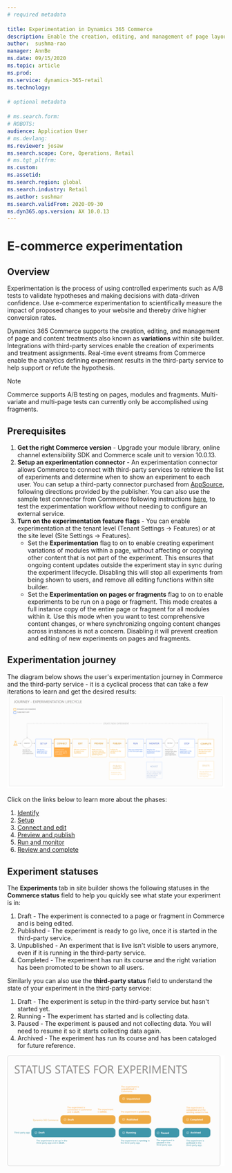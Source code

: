 ```yaml
---
# required metadata

title: Experimentation in Dynamics 365 Commerce
description: Enable the creation, editing, and management of page layout and content treatments in site builder. End-to-end experimentation support will be enabled for e-commerce pages, as well as entities within a page.
author:  sushma-rao 
manager: AnnBe
ms.date: 09/15/2020
ms.topic: article
ms.prod: 
ms.service: dynamics-365-retail
ms.technology: 

# optional metadata

# ms.search.form: 
# ROBOTS: 
audience: Application User
# ms.devlang: 
ms.reviewer: josaw
ms.search.scope: Core, Operations, Retail
# ms.tgt_pltfrm: 
ms.custom: 
ms.assetid: 
ms.search.region: global
ms.search.industry: Retail
ms.author: sushmar
ms.search.validFrom: 2020-09-30
ms.dyn365.ops.version: AX 10.0.13
---
```


# E-commerce experimentation

## Overview
Experimentation is the process of using controlled experiments such as A/B tests to validate hypotheses and making decisions with data-driven confidence. Use e-commerce experimentation to scientifically measure the impact of proposed changes to your website and thereby drive higher conversion rates.

Dynamics 365 Commerce supports the creation, editing, and management of page and content treatments also known as **variations** within site builder. Integrations with third-party services enable the creation of experiments and treatment assignments. Real-time event streams from Commerce enable the analytics defining experiment results in the third-party service to help support or refute the hypothesis.

> [!NOTE]
> Commerce supports A/B testing on pages, modules and fragments. Multi-variate and multi-page tests can currently only be accomplished using fragments.

## Prerequisites
1. **Get the right Commerce version** - Upgrade your module library, online channel extensibility SDK and Commerce scale unit to version 10.0.13.
1. **Setup an experimentation connector** - An experimentation connector allows Commerce to connect with third-party services to retrieve the list of experiments and determine when to show an experiment to each user. You can setup a third-party connector purchased from [AppSource](https://appsource.microsoft.com), following directions provided by the publisher. You can also use the sample test connector from Commerce following instructions [here](https://docs.microsoft.com/en-us/dynamics365/commerce/e-commerce-extensibility/connectors), to test the experimentation workflow without needing to configure an external service.
1. **Turn on the experimentation feature flags** - You can enable experimentation at the tenant level (Tenant Settings -> Features) or at the site level (Site Settings -> Features).
    - Set the **Experimentation** flag to on to enable creating experiment variations of modules within a page, without affecting or copying other content that is not part of the experiment. This ensures that ongoing content updates outside the experiment stay in sync during the experiment lifecycle. Disabling this will stop all experiments from being shown to users, and remove all editing functions within site builder.
    - Set the **Experimentation on pages or fragments** flag to on to enable experiments to be run on a page or fragment. This mode creates a full instance copy of the entire page or fragment for all modules within it.  Use this mode when you want to test comprehensive content changes, or where synchronizing ongoing content changes across instances is not a concern. Disabling it will prevent creation and editing of new experiments on pages and fragments.
    
## Experimentation journey
The diagram below shows the user's experimentation journey in Commerce and the third-party service - it is a cyclical process that can take a few iterations to learn and get the desired results:
![Experimentation user journey](./media/experimentation-user-journey.png "Experimentation user journey")

Click on the links below to learn more about the phases:
1. [Identify](experimentation-identify.md)
1. [Setup](experimentation-setup.md)
1. [Connect and edit](experimentation-connect-edit.md)
1. [Preview and publish](experimentation-preview-publish.md)
1. [Run and monitor](experimentation-run-monitor.md)
1. [Review and complete](experimentation-review-complete.md)

## Experiment statuses
The **Experiments** tab in site builder shows the following statuses in the **Commerce status** field to help you quickly see what state your experiment is in:
1. Draft - The experiment is connected to a page or fragment in Commerce and is being edited.
1. Published - The experiment is ready to go live, once it is started in the third-party service.
1. Unpublished - An experiment that is live isn't visible to users anymore, even if it is running in the third-party service.
1. Completed - The experiment has run its course and the right variation has been promoted to be shown to all users.

Similarly you can also use the **third-party status** field to understand the state of your experiment in the third-party service:
1. Draft - The experiment is setup in the third-party service but hasn't started yet.
1. Running - The experiment has started and is collecting data.
1. Paused - The experiment is paused and not collecting data. You will need to resume it so it starts collecting data again.
1. Archived - The experiment has run its course and has been cataloged for future reference.

![Experimentation statuses](./media/experimentation_statuses.png "Experimentation statuses")
